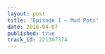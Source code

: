 ```yaml
---
layout: post
title: 'Episode 1 – Mud Pots'
date: 2016-04-07
published: true
track_id: 221367374
---
```

<div class='list post-player' track='{{page.track_id}}'></div>